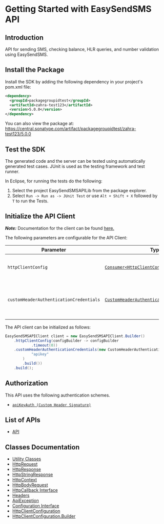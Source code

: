 
# Getting Started with EasySendSMS API

## Introduction

API for sending SMS, checking balance, HLR queries, and number validation using EasySendSMS.

## Install the Package

Install the SDK by adding the following dependency in your project's pom.xml file:

```xml
<dependency>
  <groupId>packagegroupidtest</groupId>
  <artifactId>zahra-test123</artifactId>
  <version>5.0.0</version>
</dependency>
```

You can also view the package at:
https://central.sonatype.com/artifact/packagegroupidtest/zahra-test123/5.0.0

## Test the SDK

The generated code and the server can be tested using automatically generated test cases.
JUnit is used as the testing framework and test runner.

In Eclipse, for running the tests do the following:

1. Select the project EasySendSMSAPILib from the package explorer.
2. Select `Run -> Run as -> JUnit Test` or use `Alt + Shift + X` followed by `T` to run the Tests.

## Initialize the API Client

**_Note:_** Documentation for the client can be found [here.](https://www.github.com/ZahraN444/myjavaproject/tree/5.0.0/doc/client.md)

The following parameters are configurable for the API Client:

| Parameter | Type | Description |
|  --- | --- | --- |
| `httpClientConfig` | [`Consumer<HttpClientConfiguration.Builder>`](https://www.github.com/ZahraN444/myjavaproject/tree/5.0.0/doc/http-client-configuration-builder.md) | Set up Http Client Configuration instance. |
| `customHeaderAuthenticationCredentials` | [`CustomHeaderAuthenticationCredentials`](https://www.github.com/ZahraN444/myjavaproject/tree/5.0.0/doc/auth/custom-header-signature.md) | The Credentials Setter for Custom Header Signature |

The API client can be initialized as follows:

```java
EasySendSMSAPIClient client = new EasySendSMSAPIClient.Builder()
    .httpClientConfig(configBuilder -> configBuilder
            .timeout(0))
    .customHeaderAuthenticationCredentials(new CustomHeaderAuthenticationModel.Builder(
            "apikey"
        )
        .build())
    .build();
```

## Authorization

This API uses the following authentication schemes.

* [`apiKeyAuth (Custom Header Signature)`](https://www.github.com/ZahraN444/myjavaproject/tree/5.0.0/doc/auth/custom-header-signature.md)

## List of APIs

* [API](https://www.github.com/ZahraN444/myjavaproject/tree/5.0.0/doc/controllers/api.md)

## Classes Documentation

* [Utility Classes](https://www.github.com/ZahraN444/myjavaproject/tree/5.0.0/doc/utility-classes.md)
* [HttpRequest](https://www.github.com/ZahraN444/myjavaproject/tree/5.0.0/doc/http-request.md)
* [HttpResponse](https://www.github.com/ZahraN444/myjavaproject/tree/5.0.0/doc/http-response.md)
* [HttpStringResponse](https://www.github.com/ZahraN444/myjavaproject/tree/5.0.0/doc/http-string-response.md)
* [HttpContext](https://www.github.com/ZahraN444/myjavaproject/tree/5.0.0/doc/http-context.md)
* [HttpBodyRequest](https://www.github.com/ZahraN444/myjavaproject/tree/5.0.0/doc/http-body-request.md)
* [HttpCallback Interface](https://www.github.com/ZahraN444/myjavaproject/tree/5.0.0/doc/http-callback-interface.md)
* [Headers](https://www.github.com/ZahraN444/myjavaproject/tree/5.0.0/doc/headers.md)
* [ApiException](https://www.github.com/ZahraN444/myjavaproject/tree/5.0.0/doc/api-exception.md)
* [Configuration Interface](https://www.github.com/ZahraN444/myjavaproject/tree/5.0.0/doc/configuration-interface.md)
* [HttpClientConfiguration](https://www.github.com/ZahraN444/myjavaproject/tree/5.0.0/doc/http-client-configuration.md)
* [HttpClientConfiguration.Builder](https://www.github.com/ZahraN444/myjavaproject/tree/5.0.0/doc/http-client-configuration-builder.md)

